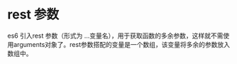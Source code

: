 # rest 参数

es6 引入rest 参数（形式为 ...变量名），用于获取函数的多余参数，这样就不需使用arguments对象了。rest参数搭配的变量是一个数组，该变量将多余的参数放入数组中。



